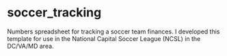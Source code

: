 # soccer_tracking
Numbers spreadsheet for tracking a soccer team finances. I developed this template for use in the National Capital Soccer League (NCSL) in the DC/VA/MD area.
